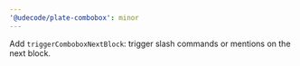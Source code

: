 ```yaml
---
'@udecode/plate-combobox': minor
---
```


Add `triggerComboboxNextBlock`: trigger slash commands or mentions on the next block.

